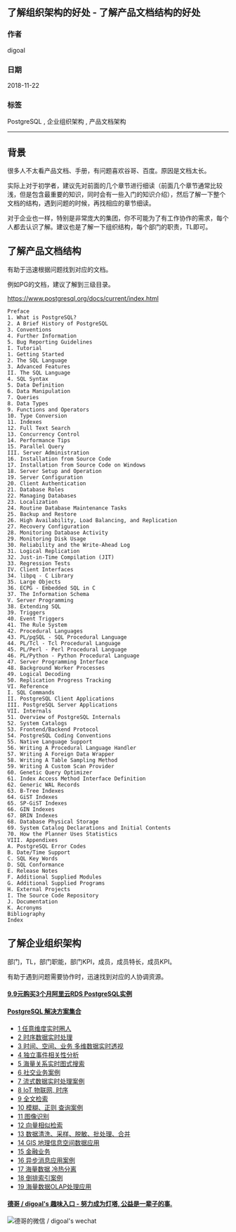 ## 了解组织架构的好处 - 了解产品文档结构的好处     
                                                                                           
### 作者                                                                                           
digoal                                                                                           
                                                                                           
### 日期                                                                                           
2018-11-22                                                                                       
                                                                                           
### 标签                                                                                           
PostgreSQL , 企业组织架构 , 产品文档架构           
                                                                                           
----                                                                                           
                                                                                           
## 背景        
很多人不太看产品文档、手册，有问题喜欢谷哥、百度。原因是文档太长。     
    
实际上对于初学者，建议先对前面的几个章节进行细读（前面几个章节通常比较浅，但是包含最重要的知识，同时会有一些入门的知识介绍），然后了解一下整个文档的结构，遇到问题的时候，再找相应的章节细读。  
  
对于企业也一样，特别是非常庞大的集团，你不可能为了有工作协作的需求，每个人都去认识了解。建议也是了解一下组织结构，每个部门的职责，TL即可。  
  
    
    
## 了解产品文档结构    
    
有助于迅速根据问题找到对应的文档。    
    
例如PG的文档，建议了解到三级目录。    
    
https://www.postgresql.org/docs/current/index.html    
    
``` 
Preface    
1. What is PostgreSQL?    
2. A Brief History of PostgreSQL    
3. Conventions    
4. Further Information    
5. Bug Reporting Guidelines    
I. Tutorial    
1. Getting Started    
2. The SQL Language    
3. Advanced Features    
II. The SQL Language    
4. SQL Syntax    
5. Data Definition    
6. Data Manipulation    
7. Queries    
8. Data Types    
9. Functions and Operators    
10. Type Conversion    
11. Indexes    
12. Full Text Search    
13. Concurrency Control    
14. Performance Tips    
15. Parallel Query    
III. Server Administration    
16. Installation from Source Code    
17. Installation from Source Code on Windows    
18. Server Setup and Operation    
19. Server Configuration    
20. Client Authentication    
21. Database Roles    
22. Managing Databases    
23. Localization    
24. Routine Database Maintenance Tasks    
25. Backup and Restore    
26. High Availability, Load Balancing, and Replication    
27. Recovery Configuration    
28. Monitoring Database Activity    
29. Monitoring Disk Usage    
30. Reliability and the Write-Ahead Log    
31. Logical Replication    
32. Just-in-Time Compilation (JIT)    
33. Regression Tests    
IV. Client Interfaces    
34. libpq - C Library    
35. Large Objects    
36. ECPG - Embedded SQL in C    
37. The Information Schema    
V. Server Programming    
38. Extending SQL    
39. Triggers    
40. Event Triggers    
41. The Rule System    
42. Procedural Languages    
43. PL/pgSQL - SQL Procedural Language    
44. PL/Tcl - Tcl Procedural Language    
45. PL/Perl - Perl Procedural Language    
46. PL/Python - Python Procedural Language    
47. Server Programming Interface    
48. Background Worker Processes    
49. Logical Decoding    
50. Replication Progress Tracking    
VI. Reference    
I. SQL Commands    
II. PostgreSQL Client Applications    
III. PostgreSQL Server Applications    
VII. Internals    
51. Overview of PostgreSQL Internals    
52. System Catalogs    
53. Frontend/Backend Protocol    
54. PostgreSQL Coding Conventions    
55. Native Language Support    
56. Writing A Procedural Language Handler    
57. Writing A Foreign Data Wrapper    
58. Writing A Table Sampling Method    
59. Writing A Custom Scan Provider    
60. Genetic Query Optimizer    
61. Index Access Method Interface Definition    
62. Generic WAL Records    
63. B-Tree Indexes    
64. GiST Indexes    
65. SP-GiST Indexes    
66. GIN Indexes    
67. BRIN Indexes    
68. Database Physical Storage    
69. System Catalog Declarations and Initial Contents    
70. How the Planner Uses Statistics    
VIII. Appendixes    
A. PostgreSQL Error Codes    
B. Date/Time Support    
C. SQL Key Words    
D. SQL Conformance    
E. Release Notes    
F. Additional Supplied Modules    
G. Additional Supplied Programs    
H. External Projects    
I. The Source Code Repository    
J. Documentation    
K. Acronyms    
Bibliography    
Index   
```
    
## 了解企业组织架构    
    
部门，TL，部门职能，部门KPI，成员，成员特长，成员KPI。    
    
有助于遇到问题需要协作时，迅速找到对应的人协调资源。    
    
      
  
  
  
  
  
  
  
  
  
  
  
  
  
  
  
  
  
  
  
  
  
  
  
  
  
  
  
  
  
  
  
  
  
  
  
  
  
  
  
  
  
#### [9.9元购买3个月阿里云RDS PostgreSQL实例](https://www.aliyun.com/database/postgresqlactivity "57258f76c37864c6e6d23383d05714ea")
  
  
#### [PostgreSQL 解决方案集合](https://yq.aliyun.com/topic/118 "40cff096e9ed7122c512b35d8561d9c8")
- [1 任意维度实时圈人](https://yq.aliyun.com/topic/118 "40cff096e9ed7122c512b35d8561d9c8")
- [2 时序数据实时处理](https://yq.aliyun.com/topic/118 "40cff096e9ed7122c512b35d8561d9c8")
- [3 时间、空间、业务 多维数据实时透视](https://yq.aliyun.com/topic/118 "40cff096e9ed7122c512b35d8561d9c8")
- [4 独立事件相关性分析](https://yq.aliyun.com/topic/118 "40cff096e9ed7122c512b35d8561d9c8")
- [5 海量关系实时图式搜索](https://yq.aliyun.com/topic/118 "40cff096e9ed7122c512b35d8561d9c8")
- [6 社交业务案例](https://yq.aliyun.com/topic/118 "40cff096e9ed7122c512b35d8561d9c8")
- [7 流式数据实时处理案例](https://yq.aliyun.com/topic/118 "40cff096e9ed7122c512b35d8561d9c8")
- [8 IoT 物联网, 时序](https://yq.aliyun.com/topic/118 "40cff096e9ed7122c512b35d8561d9c8")
- [9 全文检索](https://yq.aliyun.com/topic/118 "40cff096e9ed7122c512b35d8561d9c8")
- [10 模糊、正则 查询案例](https://yq.aliyun.com/topic/118 "40cff096e9ed7122c512b35d8561d9c8")
- [11 图像识别](https://yq.aliyun.com/topic/118 "40cff096e9ed7122c512b35d8561d9c8")
- [12 向量相似检索](https://yq.aliyun.com/topic/118 "40cff096e9ed7122c512b35d8561d9c8")
- [13 数据清洗、采样、脱敏、批处理、合并](https://yq.aliyun.com/topic/118 "40cff096e9ed7122c512b35d8561d9c8")
- [14 GIS 地理信息空间数据应用](https://yq.aliyun.com/topic/118 "40cff096e9ed7122c512b35d8561d9c8")
- [15 金融业务](https://yq.aliyun.com/topic/118 "40cff096e9ed7122c512b35d8561d9c8")
- [16 异步消息应用案例](https://yq.aliyun.com/topic/118 "40cff096e9ed7122c512b35d8561d9c8")
- [17 海量数据 冷热分离](https://yq.aliyun.com/topic/118 "40cff096e9ed7122c512b35d8561d9c8")
- [18 倒排索引案例](https://yq.aliyun.com/topic/118 "40cff096e9ed7122c512b35d8561d9c8")
- [19 海量数据OLAP处理应用](https://yq.aliyun.com/topic/118 "40cff096e9ed7122c512b35d8561d9c8")
  
  
#### [德哥 / digoal's 趣味入口 - 努力成为灯塔, 公益是一辈子的事.](https://github.com/digoal/blog/blob/master/README.md "22709685feb7cab07d30f30387f0a9ae")
  
  
![德哥的微信 / digoal's wechat](../pic/digoal_weixin.jpg "f7ad92eeba24523fd47a6e1a0e691b59")
  
